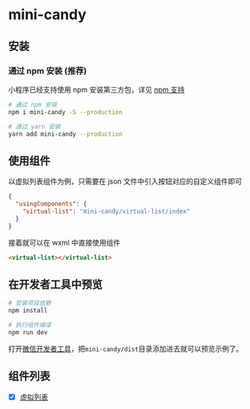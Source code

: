 # mini-candy

## 安装

### 通过 npm 安装 (推荐)

小程序已经支持使用 npm 安装第三方包，详见 [npm 支持](https://developers.weixin.qq.com/miniprogram/dev/devtools/npm.html?search-key=npm)

```bash
# 通过 npm 安装
npm i mini-candy -S --production

# 通过 yarn 安装
yarn add mini-candy --production
```

## 使用组件

以虚拟列表组件为例，只需要在 json 文件中引入按钮对应的自定义组件即可

```json
{
  "usingComponents": {
    "virtual-list": "mini-candy/virtual-list/index"
  }
}
```

接着就可以在 wxml 中直接使用组件

```html
<virtual-list></virtual-list>
```

## 在开发者工具中预览

```bash
# 安装项目依赖
npm install

# 执行组件编译
npm run dev
```

打开[微信开发者工具](https://developers.weixin.qq.com/miniprogram/dev/devtools/download.html)，把`mini-candy/dist`目录添加进去就可以预览示例了。

## 组件列表

- [x] [虚拟列表](https://github.com/3scarecrow/mini-candy/blob/main/packages/virtual-list.md)